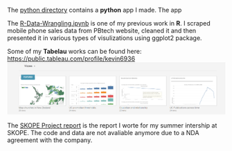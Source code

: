 
The [python directory](python) contains a **python** app I made. The app

The [R-Data-Wrangling.ipynb](R-Data-Wrangling.ipynb) is one of my previous work in **R**. I scraped mobile phone sales data from PBtech website, cleaned it and then presented it in various types of visulizations using ggplot2 package.

Some of my **Tabelau** works can be found here: https://public.tableau.com/profile/kevin6936
![alt text](images/tableau.png)

The [SKOPE Project report](SKOPE-Project-report.pdf) is the report I worte for my summer intership at SKOPE. The code and data are not avaliable anymore due to a NDA agreement with the company.
